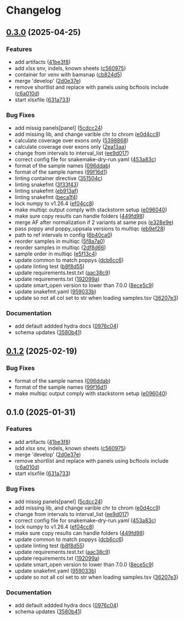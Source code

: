 # Changelog

## [0.3.0](https://github.com/clinical-genomics-uppsala/poppy_uppsala/compare/v0.2.0...v0.3.0) (2025-04-25)


### Features

* add artifacts ([41be3f8](https://github.com/clinical-genomics-uppsala/poppy_uppsala/commit/41be3f8ce8046285900fd6a7476240fb7828e9f2))
* add xlsx snv, indels, known sheets ([c560975](https://github.com/clinical-genomics-uppsala/poppy_uppsala/commit/c560975955ca3f3a620647bb7c6787dd61b869ab))
* container for venv with bamsnap ([cb824d5](https://github.com/clinical-genomics-uppsala/poppy_uppsala/commit/cb824d5ae6fb1e657b1790b554760cfaaf1c70be))
* merge 'develop' ([2d0e37e](https://github.com/clinical-genomics-uppsala/poppy_uppsala/commit/2d0e37e5a48d5d0a7bb0a93ee89703f647788ba5))
* remove shortlist and replace with panels using bcftools include ([c6a010d](https://github.com/clinical-genomics-uppsala/poppy_uppsala/commit/c6a010d4ac056ce9493667e6179ad1ef356f9e63))
* start xlsxfile ([631a733](https://github.com/clinical-genomics-uppsala/poppy_uppsala/commit/631a733100e451d9b7372e4146a06c603418cb3f))


### Bug Fixes

* add missig panels[panel] ([5cdcc24](https://github.com/clinical-genomics-uppsala/poppy_uppsala/commit/5cdcc247826cbaaf2e79432e134d7db13b729036))
* add missing lib, and change varible chr to chrom ([e0d4cc9](https://github.com/clinical-genomics-uppsala/poppy_uppsala/commit/e0d4cc926c5719eac0dd30437cab74a42be6a493))
* calculate coverage over exons only ([5398868](https://github.com/clinical-genomics-uppsala/poppy_uppsala/commit/5398868695de4c9923120017a8098ab66814b900))
* calculate coverage over exons only ([2ea13aa](https://github.com/clinical-genomics-uppsala/poppy_uppsala/commit/2ea13aa7bfaaf0fe2336158891a8d4850f0c0aa4))
* change from intervals to interval_list ([ee9d017](https://github.com/clinical-genomics-uppsala/poppy_uppsala/commit/ee9d017d19320b885e9f46f9ea29f17a0ef1e7c5))
* correct config file  for snakemake-dry-run.yaml ([453a83c](https://github.com/clinical-genomics-uppsala/poppy_uppsala/commit/453a83c01835458c351359282d0bbd8f0cfc02e9))
* format of the sample names ([096ddab](https://github.com/clinical-genomics-uppsala/poppy_uppsala/commit/096ddab4cd0e52c65db208ffe34ccd16fa1c0aa7))
* format of the sample names ([99f16d1](https://github.com/clinical-genomics-uppsala/poppy_uppsala/commit/99f16d1d3d2cc2adef14831486b485b5c264ad62))
* linting container directive ([351504c](https://github.com/clinical-genomics-uppsala/poppy_uppsala/commit/351504c0761bc746ac236fb0eeb6bf29f82d38c4))
* linting snakefmt ([3f33f43](https://github.com/clinical-genomics-uppsala/poppy_uppsala/commit/3f33f43052a50452a68325ea133e288e52dafe41))
* linting snakefmt ([eb913af](https://github.com/clinical-genomics-uppsala/poppy_uppsala/commit/eb913afb7e49ff17e55631953cc490106e175b18))
* linting snakefmt ([beca1f4](https://github.com/clinical-genomics-uppsala/poppy_uppsala/commit/beca1f43909b03096588724893b58f79072cbbbd))
* lock numpy to v1.26.4 ([ef04cc8](https://github.com/clinical-genomics-uppsala/poppy_uppsala/commit/ef04cc8f8e3d4da026f0d7e5b78a3143818a7973))
* make multiqc output comply with stackstorm setup ([e096040](https://github.com/clinical-genomics-uppsala/poppy_uppsala/commit/e0960401dff1fb1367913f4966f924d7474ef684))
* make sure copy results can handle folders ([449fd98](https://github.com/clinical-genomics-uppsala/poppy_uppsala/commit/449fd983087ba3da8a960aae63e82f59f3b57a20))
* merge AF after normalization if 2 variants at same pos ([e328e9e](https://github.com/clinical-genomics-uppsala/poppy_uppsala/commit/e328e9e51b70d95bd29c3c146b3c8ed65fcda5e2))
* pass poppy and poppy_uppsala versions to multiqc ([eb9ef28](https://github.com/clinical-genomics-uppsala/poppy_uppsala/commit/eb9ef2813e2c263232ee3d9935bf069ca420b322))
* path to ref intervals in config ([6b40ca0](https://github.com/clinical-genomics-uppsala/poppy_uppsala/commit/6b40ca02709d2ad0182c1ab80f7265c549863c79))
* reorder samples in multiqc ([5f8a7a0](https://github.com/clinical-genomics-uppsala/poppy_uppsala/commit/5f8a7a0aad19abe8780dd705c79cbc986a8d387d))
* reorder samples in multiqc ([2df8d66](https://github.com/clinical-genomics-uppsala/poppy_uppsala/commit/2df8d664f524ac1691d3232c257eba504b6050d4))
* sample order in multiqc ([e5f13c4](https://github.com/clinical-genomics-uppsala/poppy_uppsala/commit/e5f13c41dc6012111cee21fa2c28362bf6818507))
* update common to match poppys ([dcb6cc6](https://github.com/clinical-genomics-uppsala/poppy_uppsala/commit/dcb6cc654e42c4fb6286f69b66634685ec9b0554))
* update linting test ([b8f8d55](https://github.com/clinical-genomics-uppsala/poppy_uppsala/commit/b8f8d555db9f968b12f1f65fa70c25c340955760))
* update requirements.test.txt ([aac38c9](https://github.com/clinical-genomics-uppsala/poppy_uppsala/commit/aac38c961dc9a3e0ae858153b8853186271534df))
* update requirements.txt ([192099a](https://github.com/clinical-genomics-uppsala/poppy_uppsala/commit/192099a598e3a28b4c3b668e0204ddafdca4954e))
* update smart_open version to lower than 7.0.0 ([8ece5c9](https://github.com/clinical-genomics-uppsala/poppy_uppsala/commit/8ece5c9601fa31316059cd73bf17291d5a3c26c5))
* update snakefmt.yaml ([959033b](https://github.com/clinical-genomics-uppsala/poppy_uppsala/commit/959033be8a356f3d8629b16d522a7c2da51dfbf5))
* update so not all col set to str when loading samples.tsv ([36207e3](https://github.com/clinical-genomics-uppsala/poppy_uppsala/commit/36207e3a45ad9fe671e5c5fb683032f5d35d573a))


### Documentation

* add default addded hydra docs ([0976c04](https://github.com/clinical-genomics-uppsala/poppy_uppsala/commit/0976c04ab3667d1d28beb393943d9850eb4f747e))
* schema updates ([3580b41](https://github.com/clinical-genomics-uppsala/poppy_uppsala/commit/3580b419d633a8353aa23b2899c2d164f7c6b437))

## [0.1.2](https://github.com/clinical-genomics-uppsala/poppy_uppsala/compare/v0.1.1...v0.1.2) (2025-02-19)


### Bug Fixes

* format of the sample names ([096ddab](https://github.com/clinical-genomics-uppsala/poppy_uppsala/commit/096ddab4cd0e52c65db208ffe34ccd16fa1c0aa7))
* format of the sample names ([99f16d1](https://github.com/clinical-genomics-uppsala/poppy_uppsala/commit/99f16d1d3d2cc2adef14831486b485b5c264ad62))
* make multiqc output comply with stackstorm setup ([e096040](https://github.com/clinical-genomics-uppsala/poppy_uppsala/commit/e0960401dff1fb1367913f4966f924d7474ef684))

## 0.1.0 (2025-01-31)


### Features

* add artifacts ([41be3f8](https://github.com/clinical-genomics-uppsala/poppy_uppsala/commit/41be3f8ce8046285900fd6a7476240fb7828e9f2))
* add xlsx snv, indels, known sheets ([c560975](https://github.com/clinical-genomics-uppsala/poppy_uppsala/commit/c560975955ca3f3a620647bb7c6787dd61b869ab))
* merge 'develop' ([2d0e37e](https://github.com/clinical-genomics-uppsala/poppy_uppsala/commit/2d0e37e5a48d5d0a7bb0a93ee89703f647788ba5))
* remove shortlist and replace with panels using bcftools include ([c6a010d](https://github.com/clinical-genomics-uppsala/poppy_uppsala/commit/c6a010d4ac056ce9493667e6179ad1ef356f9e63))
* start xlsxfile ([631a733](https://github.com/clinical-genomics-uppsala/poppy_uppsala/commit/631a733100e451d9b7372e4146a06c603418cb3f))


### Bug Fixes

* add missig panels[panel] ([5cdcc24](https://github.com/clinical-genomics-uppsala/poppy_uppsala/commit/5cdcc247826cbaaf2e79432e134d7db13b729036))
* add missing lib, and change varible chr to chrom ([e0d4cc9](https://github.com/clinical-genomics-uppsala/poppy_uppsala/commit/e0d4cc926c5719eac0dd30437cab74a42be6a493))
* change from intervals to interval_list ([ee9d017](https://github.com/clinical-genomics-uppsala/poppy_uppsala/commit/ee9d017d19320b885e9f46f9ea29f17a0ef1e7c5))
* correct config file  for snakemake-dry-run.yaml ([453a83c](https://github.com/clinical-genomics-uppsala/poppy_uppsala/commit/453a83c01835458c351359282d0bbd8f0cfc02e9))
* lock numpy to v1.26.4 ([ef04cc8](https://github.com/clinical-genomics-uppsala/poppy_uppsala/commit/ef04cc8f8e3d4da026f0d7e5b78a3143818a7973))
* make sure copy results can handle folders ([449fd98](https://github.com/clinical-genomics-uppsala/poppy_uppsala/commit/449fd983087ba3da8a960aae63e82f59f3b57a20))
* update common to match poppys ([dcb6cc6](https://github.com/clinical-genomics-uppsala/poppy_uppsala/commit/dcb6cc654e42c4fb6286f69b66634685ec9b0554))
* update linting test ([b8f8d55](https://github.com/clinical-genomics-uppsala/poppy_uppsala/commit/b8f8d555db9f968b12f1f65fa70c25c340955760))
* update requirements.test.txt ([aac38c9](https://github.com/clinical-genomics-uppsala/poppy_uppsala/commit/aac38c961dc9a3e0ae858153b8853186271534df))
* update requirements.txt ([192099a](https://github.com/clinical-genomics-uppsala/poppy_uppsala/commit/192099a598e3a28b4c3b668e0204ddafdca4954e))
* update smart_open version to lower than 7.0.0 ([8ece5c9](https://github.com/clinical-genomics-uppsala/poppy_uppsala/commit/8ece5c9601fa31316059cd73bf17291d5a3c26c5))
* update snakefmt.yaml ([959033b](https://github.com/clinical-genomics-uppsala/poppy_uppsala/commit/959033be8a356f3d8629b16d522a7c2da51dfbf5))
* update so not all col set to str when loading samples.tsv ([36207e3](https://github.com/clinical-genomics-uppsala/poppy_uppsala/commit/36207e3a45ad9fe671e5c5fb683032f5d35d573a))


### Documentation

* add default addded hydra docs ([0976c04](https://github.com/clinical-genomics-uppsala/poppy_uppsala/commit/0976c04ab3667d1d28beb393943d9850eb4f747e))
* schema updates ([3580b41](https://github.com/clinical-genomics-uppsala/poppy_uppsala/commit/3580b419d633a8353aa23b2899c2d164f7c6b437))
